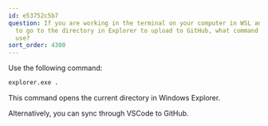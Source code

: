```yaml
---
id: e53752c5b7
question: If you are working in the terminal on your computer in WSL and you want
  to go to the directory in Explorer to upload to GitHub, what command should you
  use?
sort_order: 4300
---
```


Use the following command:

```bash
explorer.exe .
```

This command opens the current directory in Windows Explorer.

Alternatively, you can sync through VSCode to GitHub.